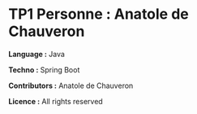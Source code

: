 # TP1 Personne : Anatole de Chauveron

**Language :** Java

**Techno :** Spring Boot

**Contributors :** Anatole de Chauveron

**Licence :** All rights reserved
